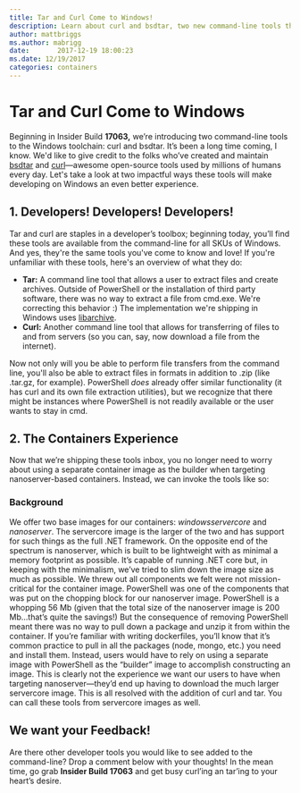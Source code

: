 ```yaml
---
title: Tar and Curl Come to Windows!
description: Learn about curl and bsdtar, two new command-line tools that are now supported in Windows.
author: mattbriggs
ms.author: mabrigg
date:       2017-12-19 18:00:23
ms.date: 12/19/2017
categories: containers
---
```

# Tar and Curl Come to Windows

Beginning in Insider Build **17063,** we’re introducing two command-line tools to the Windows toolchain: curl and bsdtar. It’s been a long time coming, I know. We'd like to give credit to the folks who’ve created and maintain [bsdtar](http://libarchive.org/) and [curl](https://curl.haxx.se/)—awesome open-source tools used by millions of humans every day. Let's take a look at two impactful ways these tools will make developing on Windows an even better experience. 

## 1\. Developers! Developers! Developers!

Tar and curl are staples in a developer’s toolbox; beginning today, you’ll find these tools are available from the command-line for all SKUs of Windows. And yes, they're the same tools you've come to know and love! If you're unfamiliar with these tools, here's an overview of what they do: 

  * **Tar:** A command line tool that allows a user to extract files and create archives. Outside of PowerShell or the installation of third party software, there was no way to extract a file from cmd.exe. We're correcting this behavior :) The implementation we're shipping in Windows uses [libarchive](http://libarchive.org/).
  * **Curl:** Another command line tool that allows for transferring of files to and from servers (so you can, say, now download a file from the internet).

Now not only will you be able to perform file transfers from the command line,  you'll also be able to extract files in formats in addition to .zip (like .tar.gz, for example). PowerShell _does_ already offer similar functionality (it has curl and its own file extraction utilities), but we recognize that there might be instances where PowerShell is not readily available or the user wants to stay in cmd. <!--[![](https://msdnshared.blob.core.windows.net/media/2017/12/tar.gif)](https://msdnshared.blob.core.windows.net/media/2017/12/tar.gif)-->

## 2\. The Containers Experience

Now that we’re shipping these tools inbox, you no longer need to worry about using a separate container image as the builder when targeting nanoserver-based containers. Instead, we can invoke the tools like so: 

### Background

We offer two base images for our containers: _windowsservercore_ and _nanoserver_. The servercore image is the larger of the two and has support for such things as the full .NET framework. On the opposite end of the spectrum is nanoserver, which is built to be lightweight with as minimal a memory footprint as possible. It’s capable of running .NET core but, in keeping with the minimalism, we’ve tried to slim down the image size as much as possible. We threw out all components we felt were not mission-critical for the container image. PowerShell was one of the components that was put on the chopping block for our nanoserver image. PowerShell is a whopping 56 Mb (given that the total size of the nanoserver image is 200 Mb…that’s quite the savings!) But the consequence of removing PowerShell meant there was no way to pull down a package and unzip it from within the container.  If you’re familiar with writing dockerfiles, you’ll know that it’s common practice to pull in all the packages (node, mongo, etc.) you need and install them. Instead, users would have to rely on using a separate image with PowerShell as the “builder” image to accomplish constructing an image. This is clearly not the experience we want our users to have when targeting nanoserver—they’d end up having to download the much larger servercore image. This is all resolved with the addition of curl and tar. You can call these tools from servercore images as well. <!--[![](https://msdnshared.blob.core.windows.net/media/2017/12/curl.gif)](https://msdnshared.blob.core.windows.net/media/2017/12/curl.gif)  -->

## We want your Feedback!

Are there other developer tools you would like to see added to the command-line? Drop a comment below with your thoughts! In the mean time, go grab **Insider Build 17063** and get busy curl’ing an tar’ing to your heart’s desire.
